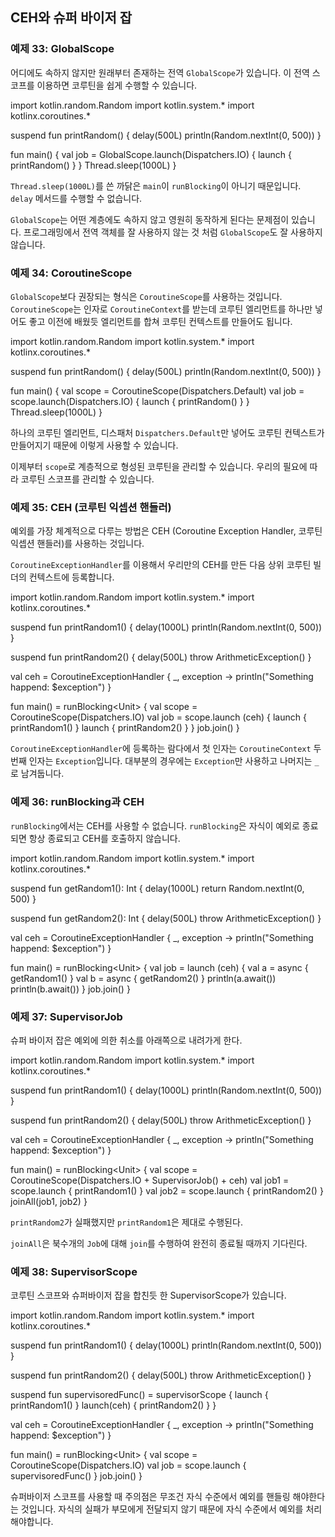 ## CEH와 슈퍼 바이저 잡

### 예제 33: GlobalScope

어디에도 속하지 않지만 원래부터 존재하는 전역 `GlobalScope`가 있습니다. 이 전역 스코프를 이용하면 코루틴을 쉽게 수행할 수 있습니다.

<div class="kotlin-playground" >
import kotlin.random.Random
import kotlin.system.*
import kotlinx.coroutines.*

suspend fun printRandom() {
    delay(500L)
    println(Random.nextInt(0, 500))
}

fun main() {
    val job = GlobalScope.launch(Dispatchers.IO) {
        launch { printRandom() }
    }
    Thread.sleep(1000L)
}
</div>

`Thread.sleep(1000L)`를 쓴 까닭은 `main`이 `runBlocking`이 아니기 때문입니다. `delay` 메서드를 수행할 수 없습니다.

`GlobalScope`는 어떤 계층에도 속하지 않고 영원히 동작하게 된다는 문제점이 있습니다. 프로그래밍에서 전역 객체를 잘 사용하지 않는 것 처럼 `GlobalScope`도 잘 사용하지 않습니다.

### 예제 34: CoroutineScope

`GlobalScope`보다 권장되는 형식은 `CoroutineScope`를 사용하는 것입니다. `CoroutineScope`는 인자로 `CoroutineContext`를 받는데 코루틴 엘리먼트를 하나만 넣어도 좋고 이전에 배웠듯 엘리먼트를 합쳐 코루틴 컨텍스트를 만들어도 됩니다.

<div class="kotlin-playground" >
import kotlin.random.Random
import kotlin.system.*
import kotlinx.coroutines.*

suspend fun printRandom() {
    delay(500L)
    println(Random.nextInt(0, 500))
}

fun main() {
    val scope = CoroutineScope(Dispatchers.Default)
    val job = scope.launch(Dispatchers.IO) {
        launch { printRandom() }
    }
    Thread.sleep(1000L)
}
</div>

하나의 코루틴 엘리먼트, 디스패처 `Dispatchers.Default`만 넣어도 코루틴 컨텍스트가 만들어지기 때문에 이렇게 사용할 수 있습니다.

이제부터 `scope`로 계층적으로 형성된 코루틴을 관리할 수 있습니다. 우리의 필요에 따라 코루틴 스코프를 관리할 수 있습니다.

### 예제 35: CEH (코루틴 익셉션 핸들러)

예외를 가장 체계적으로 다루는 방법은 CEH (Coroutine Exception Handler, 코루틴 익셉션 핸들러)를 사용하는 것입니다.

`CoroutineExceptionHandler`를 이용해서 우리만의 CEH를 만든 다음 상위 코루틴 빌더의 컨텍스트에 등록합니다.

<div class="kotlin-playground" >
import kotlin.random.Random
import kotlin.system.*
import kotlinx.coroutines.*

suspend fun printRandom1() {
    delay(1000L)
    println(Random.nextInt(0, 500))
}

suspend fun printRandom2() {
    delay(500L)
    throw ArithmeticException()
}

val ceh = CoroutineExceptionHandler { _, exception ->
    println("Something happend: $exception")
}

fun main() = runBlocking&lt;Unit&gt; {
    val scope = CoroutineScope(Dispatchers.IO)
    val job = scope.launch (ceh) {
        launch { printRandom1() }
        launch { printRandom2() }
    }
    job.join()
}
</div>

`CoroutineExceptionHandler`에 등록하는 람다에서 첫 인자는 `CoroutineContext` 두 번째 인자는 `Exception`입니다. 대부분의 경우에는 `Exception`만 사용하고 나머지는 `_`로 남겨둡니다.

### 예제 36: runBlocking과 CEH

`runBlocking`에서는 CEH를 사용할 수 없습니다. `runBlocking`은 자식이 예외로 종료되면 항상 종료되고 CEH를 호출하지 않습니다.

<div class="kotlin-playground" >
import kotlin.random.Random
import kotlin.system.*
import kotlinx.coroutines.*

suspend fun getRandom1(): Int {
    delay(1000L)
    return Random.nextInt(0, 500)
}

suspend fun getRandom2(): Int {
    delay(500L)
    throw ArithmeticException()
}

val ceh = CoroutineExceptionHandler { _, exception ->
    println("Something happend: $exception")
}

fun main() = runBlocking&lt;Unit&gt; {
    val job = launch (ceh) {
        val a = async { getRandom1() }
        val b = async { getRandom2() }
        println(a.await())
        println(b.await())
    }
    job.join()
}
</div>

### 예제 37: SupervisorJob

슈퍼 바이저 잡은 예외에 의한 취소를 아래쪽으로 내려가게 한다.

<div class="kotlin-playground" >
import kotlin.random.Random
import kotlin.system.*
import kotlinx.coroutines.*

suspend fun printRandom1() {
    delay(1000L)
    println(Random.nextInt(0, 500))
}

suspend fun printRandom2() {
    delay(500L)
    throw ArithmeticException()
}

val ceh = CoroutineExceptionHandler { _, exception ->
    println("Something happend: $exception")
}

fun main() = runBlocking&lt;Unit&gt; {
    val scope = CoroutineScope(Dispatchers.IO + SupervisorJob() + ceh)
    val job1 = scope.launch { printRandom1() }
    val job2 = scope.launch { printRandom2() }
    joinAll(job1, job2)
}
</div>

`printRandom2`가 실패했지만 `printRandom1`은 제대로 수행된다.

`joinAll`은 북수개의 `Job`에 대해 `join`를 수행하여 완전히 종료될 때까지 기다린다.

### 예제 38: SupervisorScope

코루틴 스코프와 슈퍼바이저 잡을 합친듯 한 SupervisorScope가 있습니다.

<div class="kotlin-playground" >
import kotlin.random.Random
import kotlin.system.*
import kotlinx.coroutines.*

suspend fun printRandom1() {
    delay(1000L)
    println(Random.nextInt(0, 500))
}

suspend fun printRandom2() {
    delay(500L)
    throw ArithmeticException()
}

suspend fun supervisoredFunc() = supervisorScope {
    launch { printRandom1() }
    launch(ceh) { printRandom2() }
}

val ceh = CoroutineExceptionHandler { _, exception ->
    println("Something happend: $exception")
}

fun main() = runBlocking&lt;Unit&gt; {
    val scope = CoroutineScope(Dispatchers.IO)
    val job = scope.launch {
        supervisoredFunc()
    }
    job.join()
}
</div>

슈퍼바이저 스코프를 사용할 때 주의점은 무조건 자식 수준에서 예외를 핸들링 해야한다는 것입니다. 자식의 실패가 부모에게 전달되지 않기 때문에 자식 수준에서 예외를 처리해야합니다.